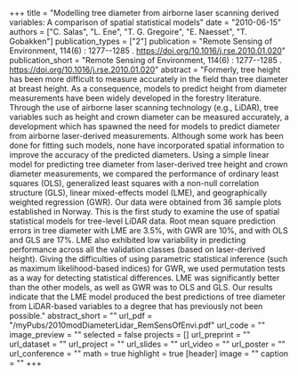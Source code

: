 +++
title = "Modelling tree diameter from airborne laser scanning derived variables: A comparison of spatial statistical models"
date = "2010-06-15"
authors = ["C. Salas", "L. Ene", "T. G. Gregoire", "E. Naesset", "T. Gobakken"]
publication_types = ["2"]
publication = "Remote Sensing of Environment, 114(6) : 1277--1285 . https://doi.org/10.1016/j.rse.2010.01.020"
publication_short = "Remote Sensing of Environment, 114(6) : 1277--1285 . https://doi.org/10.1016/j.rse.2010.01.020"
abstract = "Formerly, tree height has been more difficult to measure accurately in the field than tree diameter at breast height. As a consequence, models to predict height from diameter measurements have been widely developed in the forestry literature. Through the use of airborne laser scanning technology (e.g., LiDAR), tree variables such as height and crown diameter can be measured accurately, a development which has spawned the need for models to predict diameter from airborne laser-derived measurements. Although some work has been done for fitting such models, none have incorporated spatial information to improve the accuracy of the predicted diameters. Using a simple linear model for predicting tree diameter from laser-derived tree height and crown diameter measurements, we compared the performance of ordinary least squares (OLS), generalized least squares with a non-null correlation structure (GLS), linear mixed-effects model (LME), and geographically weighted regression (GWR). Our data were obtained from 36 sample plots established in Norway. This is the first study to examine the use of spatial statistical models for tree-level LiDAR data. Root mean square prediction errors in tree diameter with LME are 3.5%, with GWR are 10%, and with OLS and GLS are 17%. LME also exhibited low variability in predicting performance across all the validation classes (based on laser-derived height). Giving the difficulties of using parametric statistical inference (such as maximum likelihood-based indices) for GWR, we used permutation tests as a way for detecting statistical differences. LME was significantly better than the other models, as well as GWR was to OLS and GLS. Our results indicate that the LME model produced the best predictions of tree diameter from LiDAR-based variables to a degree that has previously not been possible."
abstract_short = ""
url_pdf = "/myPubs/2010modDiameterLidar_RemSensOfEnvi.pdf"
url_code = ""
image_preview = ""
selected = false
projects = []
url_preprint = ""
url_dataset = ""
url_project = ""
url_slides = ""
url_video = ""
url_poster = ""
url_conference = ""
math = true
highlight = true
[header]
image = ""
caption = ""
+++
